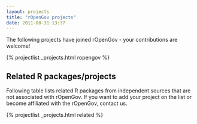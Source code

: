 ```yaml
---
layout: projects
title: "rOpenGov projects"
date: 2011-08-31 13:37
---
```


The following projects have joined rOpenGov - your contributions are welcome!

{% projectlist _projects.html ropengov %}

## Related R packages/projects

Following table lists related R packages from independent sources that are not associated with rOpenGov. If you want to add your project on the list or become affiliated with the rOpenGov, contact us.

{% projectlist _projects.html related %}